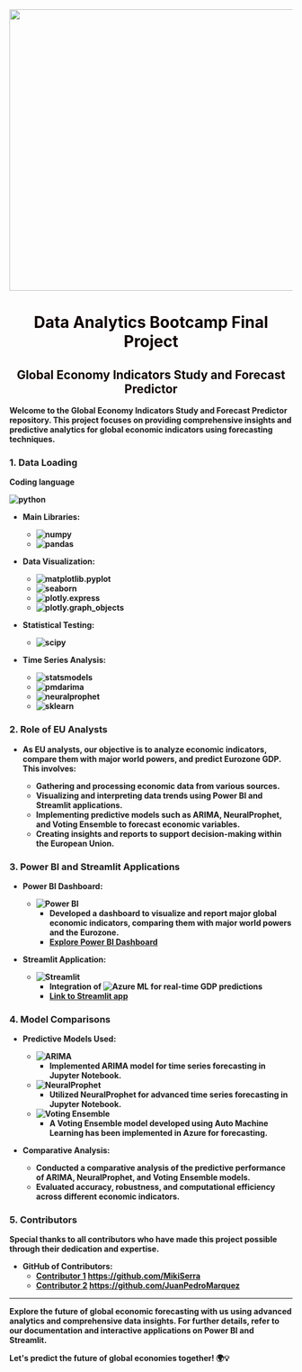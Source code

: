
<center><img src="https://images.axios.com/fwS8MUegVxYlXGLmOBDo0UhhQd8=/0x0:1920x1080/1920x1080/filters:no_upscale()/2019/10/14/1571013665367.gif?w=1920" width="900" height="500"></center>

# <center><B><FONT COLOR="#yellow"> Data Analytics Bootcamp Final Project</FONT> <br>
## <center> <FONT COLOR="#yellow"> Global Economy Indicators Study and Forecast Predictor </FONT></center>

Welcome to the Global Economy Indicators Study and Forecast Predictor repository. This project focuses on providing comprehensive insights and predictive analytics for global economic indicators using forecasting techniques.

### 1. Data Loading

**Coding language**

![python](https://img.shields.io/badge/-python-013243?style=flat-square&logo=python&logoColor=white)

- **Main Libraries:**
  - ![numpy](https://img.shields.io/badge/-numpy-013243?style=flat-square&logo=numpy&logoColor=white)
  - ![pandas](https://img.shields.io/badge/-pandas-150458?style=flat-square&logo=pandas&logoColor=white)

  
- **Data Visualization:**
  - ![matplotlib.pyplot](https://img.shields.io/badge/-matplotlib.pyplot-3776AB?style=flat-square&logo=matplotlib&logoColor=white)
  - ![seaborn](https://img.shields.io/badge/-seaborn-3776AB?style=flat-square&logo=seaborn&logoColor=white)
  - ![plotly.express](https://img.shields.io/badge/-plotly.express-3D9970?style=flat-square&logo=plotly&logoColor=white)
  - ![plotly.graph_objects](https://img.shields.io/badge/-plotly.graph_objects-3D9970?style=flat-square&logo=plotly&logoColor=white)
  
- **Statistical Testing:**
  - ![scipy](https://img.shields.io/badge/-scipy-8CAAE6?style=flat-square&logo=scipy&logoColor=white)
  
- **Time Series Analysis:**
  - ![statsmodels](https://img.shields.io/badge/-statsmodels-0073E6?style=flat-square&logo=statsmodels&logoColor=white)
  - ![pmdarima](https://img.shields.io/badge/-pmdarima-0073E6?style=flat-square)
  - ![neuralprophet](https://img.shields.io/badge/-neuralprophet-0073E6?style=flat-square)
  - ![sklearn](https://img.shields.io/badge/-sklearn-F7931E?style=flat-square&logo=scikit-learn&logoColor=white)
 

### 2. Role of EU Analysts
- As EU analysts, our objective is to analyze economic indicators, compare them with major world powers, and predict Eurozone GDP. This involves:

  - Gathering and processing economic data from various sources.
  - Visualizing and interpreting data trends using Power BI and Streamlit applications.
  - Implementing predictive models such as ARIMA, NeuralProphet, and Voting Ensemble to forecast economic variables.
  - Creating insights and reports to support decision-making within the European Union.

### 3. Power BI and Streamlit Applications
- **Power BI Dashboard:**
  - ![Power BI](https://img.shields.io/badge/-Power%20BI-F2C811?style=flat-square&logo=powerbi&logoColor=black)
    - Developed a dashboard to visualize and report major global economic indicators, comparing them with major world powers and the Eurozone.
    - [Explore Power BI Dashboard](https://app.powerbi.com/view?r=eyJrIjoiZDZhYzdmMWQtMmNhYS00MTYwLTg2YWItNWQxZTNmMDNlODQyIiwidCI6IjhhZWJkZGI2LTM0MTgtNDNhMS1hMjU1LWI5NjQxODZlY2M2NCIsImMiOjl9)

- **Streamlit Application:**

  - ![Streamlit](https://img.shields.io/badge/Streamlit-black?style=flat-square&logo=streamlit)
    - Integration of ![Azure ML](https://img.shields.io/badge/-Azure%20ML-0078D4?style=flat-square&logo=microsoftazure&logoColor=white) for real-time GDP predictions
    - [Link to Streamlit app](https://appgeipy-c8dsceydjprrhufhcfpr9m.streamlit.app/)

### 4. Model Comparisons
- **Predictive Models Used:**
  - ![ARIMA](https://img.shields.io/badge/-ARIMA-0073E6?style=flat-square)
    - Implemented ARIMA model for time series forecasting in Jupyter Notebook.
  - ![NeuralProphet](https://img.shields.io/badge/-NeuralProphet-0073E6?style=flat-square)
    - Utilized NeuralProphet for advanced time series forecasting in Jupyter Notebook.
  - ![Voting Ensemble](https://img.shields.io/badge/-Voting%20Ensemble-0073E6?style=flat-square)
    - A Voting Ensemble model developed using Auto Machine Learning has been implemented in Azure for forecasting.

- **Comparative Analysis:**
  - Conducted a comparative analysis of the predictive performance of ARIMA, NeuralProphet, and Voting Ensemble models.
  - Evaluated accuracy, robustness, and computational efficiency across different economic indicators.

### 5. Contributors

Special thanks to all contributors who have made this project possible through their dedication and expertise.

- GitHub of Contributors:
  - [Contributor 1](#) https://github.com/MikiSerra
  - [Contributor 2](#) https://github.com/JuanPedroMarquez

---

Explore the future of global economic forecasting with us using advanced analytics and comprehensive data insights. For further details, refer to our documentation and interactive applications on Power BI and Streamlit.

Let's predict the future of global economies together! 🌍💡
